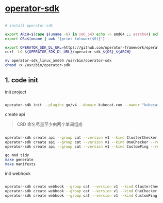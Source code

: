 # [operator-sdk](https://sdk.operatorframework.io/docs/installation/#install-from-github-release)

```bash

# install operator-sdk

export ARCH=$(case $(uname -m) in x86_64) echo -n amd64 ;; aarch64) echo -n arm64 ;; *) echo -n $(uname -m) ;; esac)
export OS=$(uname | awk '{print tolower($0)}')

export OPERATOR_SDK_DL_URL=https://github.com/operator-framework/operator-sdk/releases/download/v1.41.1
curl -LO ${OPERATOR_SDK_DL_URL}/operator-sdk_${OS}_${ARCH}

mv operator-sdk_linux_amd64 /usr/bin/operator-sdk
chmod +x /usr/bin/operator-sdk

```

## 1. code init

init project

``` bash

operator-sdk init --plugins go/v4 --domain kubecat.com --owner "kubecat" --repo github.com/kubecombo/kube-cat

```

create api

> CRD 命名尽量至少由两个单词组成

``` bash

operator-sdk create api --group cat --version v1 --kind ClusterChecker --resource --controller
operator-sdk create api --group cat --version v1 --kind OneChecker --resource --controller
operator-sdk create api --group cat --version v1 --kind CustomPing --resource --controller

go mod tidy
make generate
make manifests

```

init webhook

```bash

operator-sdk create webhook --group cat --version v1 --kind ClusterChecker --defaulting --programmatic-validation
operator-sdk create webhook --group cat --version v1 --kind OneChecker --defaulting --programmatic-validation
operator-sdk create webhook --group cat --version v1 --kind CustomPing --defaulting --programmatic-validation

```

